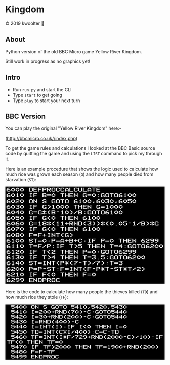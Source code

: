 # Kingdom
:copyright: 2019 kwoolter :monkey:

## About

Python version of the old BBC Micro game Yellow River Kingdom.

Still work in progress as no graphics yet!

## Intro
* Run `run.py` and start the CLI
* Type `start` to get going
* Type `play` to start your next turn

## BBC Version

You can play the original "Yellow River Kingdom" here:-

(http://bbcmicro.co.uk//index.php)

To get the game rules and calculations I looked at the BBC Basic source code by quitting the game and using the `LIST` 
command to pick my through it.

Here is an example procedure that shows the logic used to calculate how much rice was grown each season (`G`) 
and how many people died from starvation (`ST`):

<img src="https://github.com/kwoolter/Kingdom/blob/master/BBC%20Basic/SourceCode1.PNG" alt="code1">

Here is the code to calculate how many people the thieves killed (`TD`) and how much rice they stole (`TF`):

<img src="https://github.com/kwoolter/Kingdom/blob/master/BBC%20Basic/SourceCode2.PNG" alt="code2">




